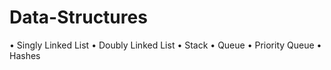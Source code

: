 # Data-Structures
• Singly Linked List
• Doubly Linked List
• Stack
• Queue
• Priority Queue
• Hashes
